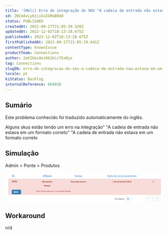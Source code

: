 ```yaml
---
title: '[Meli] Erro de integração do SKU "A cadeia de entrada não estava em um formato correto".'
id: 2NCm4vLyb1juIuIGMaB048
status: PUBLISHED
createdAt: 2022-09-27T21:05:39.320Z
updatedAt: 2022-12-02T18:13:28.675Z
publishedAt: 2022-12-02T18:13:28.675Z
firstPublishedAt: 2022-09-27T21:05:39.641Z
contentType: knownIssue
productTeam: Connections
author: 2mXZkbi0oi061KicTExNjo
tag: Connections
slugEN: erro-de-integracao-do-sku-a-cadeia-de-entrada-nao-estava-em-um-formato-correto
locale: pt
kiStatus: Backlog
internalReference: 664010
---
```


## Sumário

<div class="alert alert-info">
  <p>Este problema conhecido foi traduzido automaticamente do inglês.</p>
</div>


Alguns skus estão tendo um erro na integração" "A cadeia de entrada não estava em um formato correto" "A cadeia de entrada não estava em um formato correto



## Simulação



Admin > Ponte > Produtos

 ![](https://raw.githubusercontent.com/vtexdocs/help-center-content/refs/heads/main/docs/pt/known-issues/Connections/erro-de-integracao-do-sku-a-cadeia-de-entrada-nao-estava-em-um-formato-correto_1.png)



## Workaround


n/d

